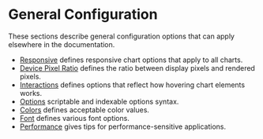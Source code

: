 # General Configuration

These sections describe general configuration options that can apply elsewhere in the documentation.

* [Responsive](./responsive.md) defines responsive chart options that apply to all charts.
* [Device Pixel Ratio](./device-pixel-ratio.md) defines the ratio between display pixels and rendered pixels.
* [Interactions](./interactions/README.md) defines options that reflect how hovering chart elements works.
* [Options](./options.md) scriptable and indexable options syntax.
* [Colors](./colors.md) defines acceptable color values.
* [Font](./fonts.md) defines various font options.
* [Performance](./performance.md) gives tips for performance-sensitive applications.
